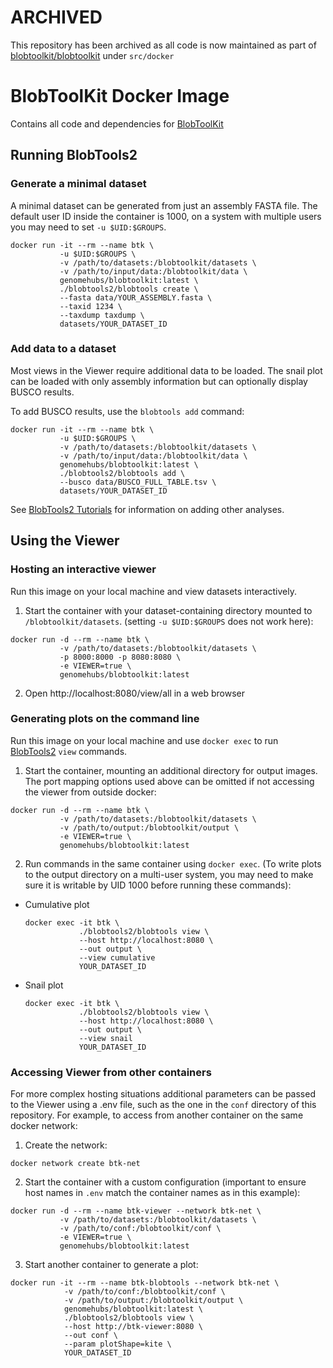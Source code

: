 # ARCHIVED

This repository has been archived as all code is now maintained as part of [blobtoolkit/blobtoolkit](https://github.com/blobtoolkit/blobtoolkit) under `src/docker`

# BlobToolKit Docker Image

Contains all code and dependencies for [BlobToolKit](https://blobtoolkit.genomehubs.org)

## Running BlobTools2

### Generate a minimal dataset

A minimal dataset can be generated from just an assembly FASTA file. The default user ID inside the container is 1000, on a system with multiple users you may need to set `-u $UID:$GROUPS`.

```
docker run -it --rm --name btk \
           -u $UID:$GROUPS \
           -v /path/to/datasets:/blobtoolkit/datasets \
           -v /path/to/input/data:/blobtoolkit/data \
           genomehubs/blobtoolkit:latest \
           ./blobtools2/blobtools create \
           --fasta data/YOUR_ASSEMBLY.fasta \
           --taxid 1234 \
           --taxdump taxdump \
           datasets/YOUR_DATASET_ID
```


### Add data to a dataset

Most views in the Viewer require additional data to be loaded. The snail plot can be loaded with only assembly information but can optionally display BUSCO results.

To add BUSCO results, use the `blobtools add` command:

```
docker run -it --rm --name btk \
           -u $UID:$GROUPS \
           -v /path/to/datasets:/blobtoolkit/datasets \
           -v /path/to/input/data:/blobtoolkit/data \
           genomehubs/blobtoolkit:latest \
           ./blobtools2/blobtools add \
           --busco data/BUSCO_FULL_TABLE.tsv \
           datasets/YOUR_DATASET_ID
```

See [BlobTools2 Tutorials](https://blobtoolkit.genomehubs.org/blobtools2/blobtools2-tutorials/) for information on adding other analyses.


## Using the Viewer

### Hosting an interactive viewer

Run this image on your local machine and view datasets interactively.

1. Start the container with your dataset-containing directory mounted to `/blobtoolkit/datasets`. (setting `-u $UID:$GROUPS` does not work here):

  ```
  docker run -d --rm --name btk \
             -v /path/to/datasets:/blobtoolkit/datasets \
             -p 8000:8000 -p 8080:8080 \
             -e VIEWER=true \
             genomehubs/blobtoolkit:latest
  ```

2. Open http://localhost:8080/view/all in a web browser


### Generating plots on the command line

Run this image on your local machine and use `docker exec` to run [BlobTools2](https://blobtoolkit.genomehubs.org/blobtools2/) `view` commands.

1. Start the container, mounting an additional directory for output images. The port mapping options used above can be omitted if not accessing the viewer from outside docker:
  ```
  docker run -d --rm --name btk \
             -v /path/to/datasets:/blobtoolkit/datasets \
             -v /path/to/output:/blobtoolkit/output \
             -e VIEWER=true \
             genomehubs/blobtoolkit:latest
  ```

2. Run commands in the same container using `docker exec`. (To write plots to the output directory on a multi-user system, you may need to make sure it is writable by UID 1000 before running these commands):

  - Cumulative plot
    ```
    docker exec -it btk \
                ./blobtools2/blobtools view \
                --host http://localhost:8080 \
                --out output \
                --view cumulative
                YOUR_DATASET_ID
    ```

  - Snail plot
    ```
    docker exec -it btk \
                ./blobtools2/blobtools view \
                --host http://localhost:8080 \
                --out output \
                --view snail
                YOUR_DATASET_ID
    ```


### Accessing Viewer from other containers
For more complex hosting situations additional parameters can be passed to the Viewer using a .env file, such as the one in the `conf` directory of this repository. For example, to access from another container on the same docker network:

1. Create the network:
  ```
  docker network create btk-net
  ```

2. Start the container with a custom configuration (important to ensure host names in `.env` match the container names as in this example):
  ```
  docker run -d --rm --name btk-viewer --network btk-net \
             -v /path/to/datasets:/blobtoolkit/datasets \
             -v /path/to/conf:/blobtoolkit/conf \
             -e VIEWER=true \
             genomehubs/blobtoolkit:latest
  ```

3. Start another container to generate a plot:
  ```
  docker run -it --rm --name btk-blobtools --network btk-net \
              -v /path/to/conf:/blobtoolkit/conf \
              -v /path/to/output:/blobtoolkit/output \
              genomehubs/blobtoolkit:latest \
              ./blobtools2/blobtools view \
              --host http://btk-viewer:8080 \
              --out conf \
              --param plotShape=kite \
              YOUR_DATASET_ID
  ```

